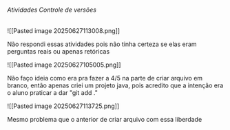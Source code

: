 ###### Atividades Controle de versões

![[Pasted image 20250627113008.png]]

Não respondi essas atividades pois não tinha certeza se elas eram perguntas reais ou apenas retóricas

![[Pasted image 20250627105005.png]]

Não faço ideia como era pra fazer a 4/5 na parte de criar arquivo em branco, então apenas criei um projeto java, pois acredito que a intenção era o aluno praticar a dar "git add ."

![[Pasted image 20250627113725.png]]

Mesmo problema que o anterior de criar arquivo com essa liberdade